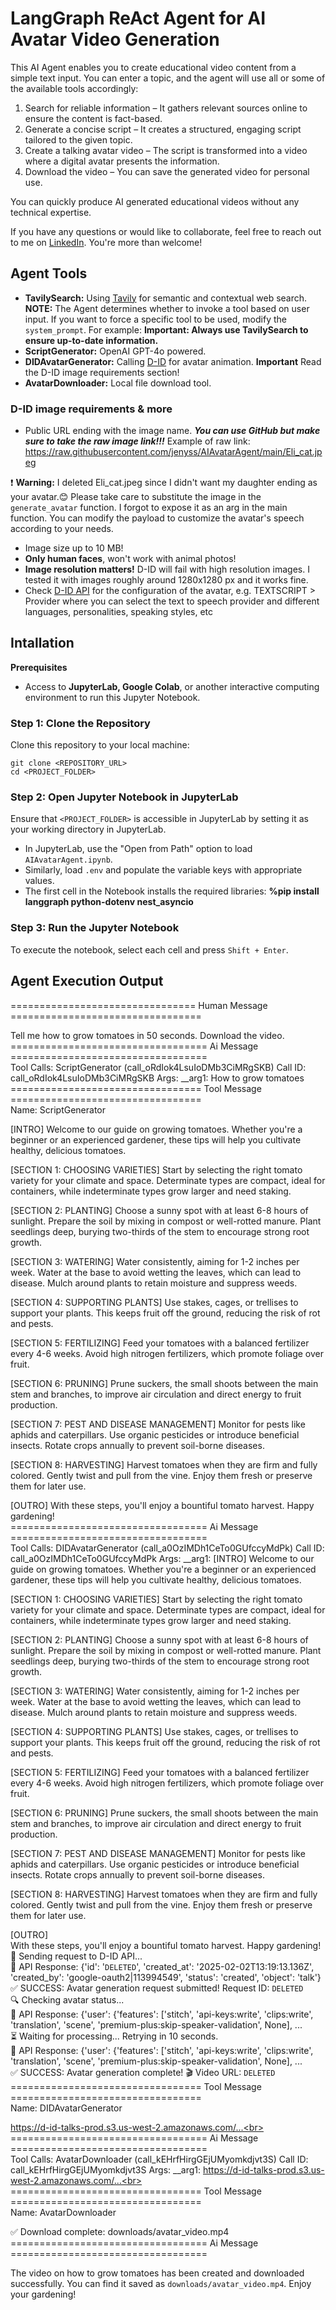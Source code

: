 # LangGraph ReAct Agent for AI Avatar Video Generation

This AI Agent enables you to create educational video content from a simple text input. You can enter a topic, and the agent will use all or some of the available tools accordingly:

1. Search for reliable information – It gathers relevant sources online to ensure the content is fact-based.
2. Generate a concise script – It creates a structured, engaging script tailored to the given topic.
3. Create a talking avatar video – The script is transformed into a video where a digital avatar presents the information.
4. Download the video – You can save the generated video for personal use.

You can quickly produce AI generated educational videos without any technical expertise. 

If you have any questions or would like to collaborate, feel free to reach out to me on [LinkedIn](https://www.linkedin.com/in/jenya-stoeva-60477249/). You're more than welcome!

## Agent Tools
* **TavilySearch:** Using [Tavily](https://tavily.com/) for semantic and contextual web search. **NOTE:** The Agent determines whether to invoke a tool based on user input. If you want to force a specific tool to be used, modify the ```system_prompt```. For example: **Important: Always use TavilySearch to ensure up-to-date information.**
* **ScriptGenerator:** OpenAI GPT-4o powered.
* **DIDAvatarGenerator:** Calling [D-ID](https://www.d-id.com/) for avatar animation. **Important** Read the D-ID image requirements section!
* **AvatarDownloader:** Local file download tool.

### D-ID image requirements & more
* Public URL ending with the image name. **_You can use GitHub but make sure to take the raw image link!!!_** Example of raw link: https://raw.githubusercontent.com/jenyss/AIAvatarAgent/main/Eli_cat.jpeg<br>

❗ **Warning:** I deleted Eli_cat.jpeg since I didn't want my daughter ending as your avatar.😊 Please take care to substitute the image in the ```generate_avatar``` function. I forgot to expose it as an arg in the main function. You can modify the payload to customize the avatar's speech according to your needs.

* Image size up to 10 MB!
* **Only human faces**, won't work with animal photos!
* **Image resolution matters!** D-ID will fail with high resolution images. I tested it with images roughly around 1280x1280 px and it works fine.
* Check [D-ID API](https://docs.d-id.com/reference/createtalk) for the configuration of the avatar, e.g. TEXTSCRIPT > Provider where you can select the text to speech provider and different languages, personalities, speaking styles, etc

## Intallation

<b>Prerequisites</b>

* Access to <b>JupyterLab, Google Colab</b>, or another interactive computing environment to run this Jupyter Notebook.

### Step 1: Clone the Repository

Clone this repository to your local machine:
```
git clone <REPOSITORY_URL>
cd <PROJECT_FOLDER>
```

### Step 2: Open Jupyter Notebook in JupyterLab

Ensure that ```<PROJECT_FOLDER>``` is accessible in JupyterLab by setting it as your working directory in JupyterLab.
 * In JupyterLab, use the "Open from Path" option to load ```AIAvatarAgent.ipynb```.
 * Similarly, load ```.env``` and populate the variable keys with appropriate values.
 * The first cell in the Notebook installs the required libraries: **%pip install langgraph python-dotenv nest_asyncio**

### Step 3: Run the Jupyter Notebook

To execute the notebook, select each cell and press ```Shift + Enter```.

## Agent Execution Output

================================ Human Message =================================<br>

Tell me how to grow tomatoes in 50 seconds. Download the video.<br>
================================== Ai Message ==================================<br>
Tool Calls:
  ScriptGenerator (call_oRdIok4LsuIoDMb3CiMRgSKB)
 Call ID: call_oRdIok4LsuIoDMb3CiMRgSKB
  Args:
    __arg1: How to grow tomatoes<br>
================================= Tool Message =================================<br>
Name: ScriptGenerator

[INTRO]
Welcome to our guide on growing tomatoes. Whether you're a beginner or an experienced gardener, these tips will help you cultivate healthy, delicious tomatoes.

[SECTION 1: CHOOSING VARIETIES]
Start by selecting the right tomato variety for your climate and space. Determinate types are compact, ideal for containers, while indeterminate types grow larger and need staking.

[SECTION 2: PLANTING]
Choose a sunny spot with at least 6-8 hours of sunlight. Prepare the soil by mixing in compost or well-rotted manure. Plant seedlings deep, burying two-thirds of the stem to encourage strong root growth.

[SECTION 3: WATERING]
Water consistently, aiming for 1-2 inches per week. Water at the base to avoid wetting the leaves, which can lead to disease. Mulch around plants to retain moisture and suppress weeds.

[SECTION 4: SUPPORTING PLANTS]
Use stakes, cages, or trellises to support your plants. This keeps fruit off the ground, reducing the risk of rot and pests.

[SECTION 5: FERTILIZING]
Feed your tomatoes with a balanced fertilizer every 4-6 weeks. Avoid high nitrogen fertilizers, which promote foliage over fruit.

[SECTION 6: PRUNING]
Prune suckers, the small shoots between the main stem and branches, to improve air circulation and direct energy to fruit production.

[SECTION 7: PEST AND DISEASE MANAGEMENT]
Monitor for pests like aphids and caterpillars. Use organic pesticides or introduce beneficial insects. Rotate crops annually to prevent soil-borne diseases.

[SECTION 8: HARVESTING]
Harvest tomatoes when they are firm and fully colored. Gently twist and pull from the vine. Enjoy them fresh or preserve them for later use.

[OUTRO]
With these steps, you'll enjoy a bountiful tomato harvest. Happy gardening!<br>
================================== Ai Message ==================================<br>
Tool Calls:
  DIDAvatarGenerator (call_a0OzIMDh1CeTo0GUfccyMdPk)
 Call ID: call_a0OzIMDh1CeTo0GUfccyMdPk
  Args:
    __arg1: [INTRO]
Welcome to our guide on growing tomatoes. Whether you're a beginner or an experienced gardener, these tips will help you cultivate healthy, delicious tomatoes.

[SECTION 1: CHOOSING VARIETIES]
Start by selecting the right tomato variety for your climate and space. Determinate types are compact, ideal for containers, while indeterminate types grow larger and need staking.

[SECTION 2: PLANTING]
Choose a sunny spot with at least 6-8 hours of sunlight. Prepare the soil by mixing in compost or well-rotted manure. Plant seedlings deep, burying two-thirds of the stem to encourage strong root growth.

[SECTION 3: WATERING]
Water consistently, aiming for 1-2 inches per week. Water at the base to avoid wetting the leaves, which can lead to disease. Mulch around plants to retain moisture and suppress weeds.

[SECTION 4: SUPPORTING PLANTS]
Use stakes, cages, or trellises to support your plants. This keeps fruit off the ground, reducing the risk of rot and pests.

[SECTION 5: FERTILIZING]
Feed your tomatoes with a balanced fertilizer every 4-6 weeks. Avoid high nitrogen fertilizers, which promote foliage over fruit.

[SECTION 6: PRUNING]
Prune suckers, the small shoots between the main stem and branches, to improve air circulation and direct energy to fruit production.

[SECTION 7: PEST AND DISEASE MANAGEMENT]
Monitor for pests like aphids and caterpillars. Use organic pesticides or introduce beneficial insects. Rotate crops annually to prevent soil-borne diseases.

[SECTION 8: HARVESTING]
Harvest tomatoes when they are firm and fully colored. Gently twist and pull from the vine. Enjoy them fresh or preserve them for later use.

[OUTRO]<br>
With these steps, you'll enjoy a bountiful tomato harvest. Happy gardening!<br>
🚀 Sending request to D-ID API...<br>
🔎 API Response: {'id': '```DELETED```', 'created_at': '2025-02-02T13:19:13.136Z', 'created_by': 'google-oauth2|113994549', 'status': 'created', 'object': 'talk'}<br>
✅ SUCCESS: Avatar generation request submitted! Request ID: ```DELETED```<br>
🔍 Checking avatar status...<br>
🔎 API Response: {'user': {'features': ['stitch', 'api-keys:write', 'clips:write', 'translation', 'scene', 'premium-plus:skip-speaker-validation', None], ...<br>
⏳ Waiting for processing... Retrying in 10 seconds.<br>
🔎 API Response: {'user': {'features': ['stitch', 'api-keys:write', 'clips:write', 'translation', 'scene', 'premium-plus:skip-speaker-validation', None], ...<br>
✅ SUCCESS: Avatar generation complete! 🎬 Video URL: ```DELETED```<br>
================================= Tool Message =================================<br>
Name: DIDAvatarGenerator

https://d-id-talks-prod.s3.us-west-2.amazonaws.com/...<br>
================================== Ai Message ==================================<br>
Tool Calls:
  AvatarDownloader (call_kEHrfHirgGEjUMyomkdjvt3S)
 Call ID: call_kEHrfHirgGEjUMyomkdjvt3S
  Args:
    __arg1: https://d-id-talks-prod.s3.us-west-2.amazonaws.com/...<br>
================================= Tool Message =================================<br>
Name: AvatarDownloader

✅ Download complete: downloads/avatar_video.mp4<br>
================================== Ai Message ==================================<br>

The video on how to grow tomatoes has been created and downloaded successfully. You can find it saved as `downloads/avatar_video.mp4`. Enjoy your gardening!
